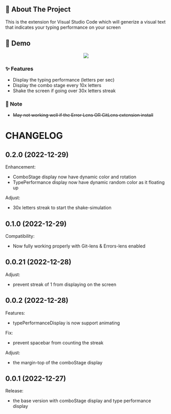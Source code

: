 ## 🎩 About The Project

This is the extension for Visual Studio Code which will generize a visual text that indicates your typing performance on your screen

## 🌟 Demo

<p align="center">
<img src="https://user-images.githubusercontent.com/36455825/209904277-95afd713-c966-4e86-a785-4bbe2b64b6ab.gif">
</p>

### ✨ Features

- Display the typing performance (letters per sec)
- Display the combo stage every 10x letters
- Shake the screen if going over 30x letters streak

### 🚩 Note

- ~~May not working well if the Error Lens OR GitLens extension install~~

# CHANGELOG

## 0.2.0 (2022-12-29)

Enhancement:

- ComboStage display now have dynamic color and rotation
- TypePerformance display now have dynamic random color as it floating up

Adjust:

- 30x letters streak to start the shake-simulation

## 0.1.0 (2022-12-29)

Compatibility:

- Now fully working properly with Git-lens & Errors-lens enabled

## 0.0.21 (2022-12-28)

Adjust:

- prevent streak of 1 from displaying on the screen

## 0.0.2 (2022-12-28)

Features:

- typePerformanceDisplay is now support animating

Fix:

- prevent spacebar from counting the streak

Adjust:

- the margin-top of the comboStage display

## 0.0.1 (2022-12-27)

Release:

- the base version with comboStage display and type performance display
